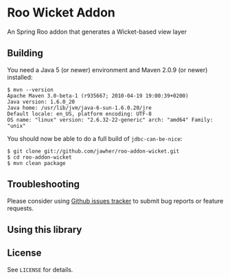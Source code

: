 Roo Wicket Addon
=======================

An Spring Roo addon that generates a Wicket-based view layer

Building
--------

You need a Java 5 (or newer) environment and Maven 2.0.9 (or newer) installed:

    $ mvn --version
    Apache Maven 3.0-beta-1 (r935667; 2010-04-19 19:00:39+0200)
    Java version: 1.6.0_20
    Java home: /usr/lib/jvm/java-6-sun-1.6.0.20/jre
    Default locale: en_US, platform encoding: UTF-8
    OS name: "linux" version: "2.6.32-22-generic" arch: "amd64" Family: "unix"


You should now be able to do a full build of `jdbc-can-be-nice`:

    $ git clone git://github.com/jawher/roo-addon-wicket.git
    $ cd roo-addon-wicket
    $ mvn clean package



Troubleshooting
---------------

Please consider using [Github issues tracker](http://github.com/jawher/roo-addon-wicket/issues) to submit bug reports or feature requests.


Using this library
------------------


License
-------

See `LICENSE` for details.
